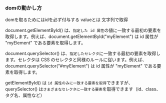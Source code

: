 ### domの動かし方
domを取るためにはidを必ず付与する
valueとは
文字列で取得


document.getElementById() は、`指定した id 属性`の値に一致する最初の要素を取得します。例えば、document.getElementById("myElement") は id 属性が "myElement" である要素を取得します。

document.querySelector() は、`指定したセレクタ`に一致する最初の要素を取得します。セレクタは CSS のセレクタと同様のルールに従います。例えば、document.querySelector("#myElement") は id 属性が "myElement" である要素を取得します。

getElementById() は `id 属性のみに一致する要素を取得`できますが、querySelector() は`さまざまなセレクタに一致する要素`を取得できます（id、class、タグ名、属性など）

